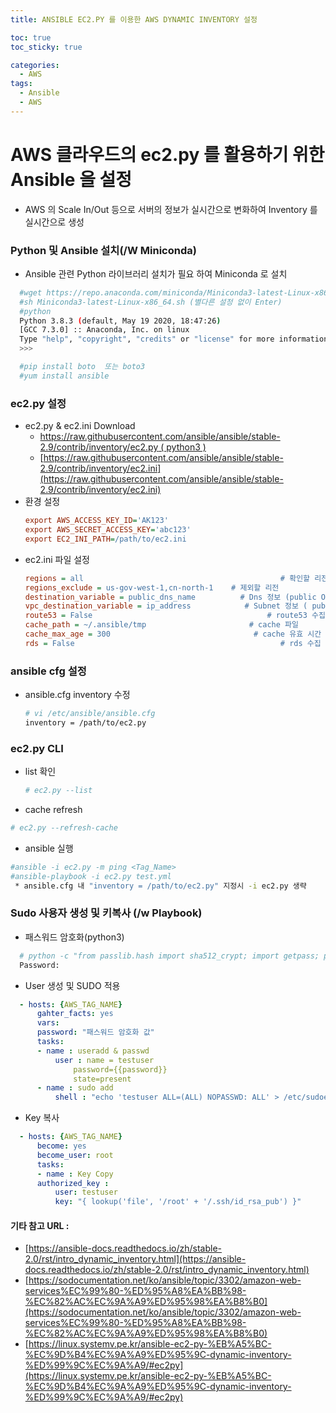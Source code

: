 ```yaml
---
title: ANSIBLE EC2.PY 를 이용한 AWS DYNAMIC INVENTORY 설정

toc: true
toc_sticky: true

categories:
  - AWS
tags:
  - Ansible
  - AWS
---
```


# AWS 클라우드의 ec2.py 를 활용하기 위한 Ansible 을 설정

- AWS 의 Scale In/Out 등으로 서버의 정보가 실시간으로 변화하여 Inventory 를 실시간으로 생성

### Python 및 Ansible 설치(/W Miniconda)

- Ansible 관련 Python 라이브러리 설치가 필요 하여 Miniconda 로 설치

```bash
  #wget https://repo.anaconda.com/miniconda/Miniconda3-latest-Linux-x86_64.sh
  #sh Miniconda3-latest-Linux-x86_64.sh (별다른 설정 없이 Enter)
  #python
  Python 3.8.3 (default, May 19 2020, 18:47:26)
  [GCC 7.3.0] :: Anaconda, Inc. on linux
  Type "help", "copyright", "credits" or "license" for more information.
  >>>

  #pip install boto  또는 boto3
  #yum install ansible
```

### ec2.py 설정

- ec2.py & ec2.ini Download
  - [https://raw.githubusercontent.com/ansible/ansible/stable-2.9/contrib/inventory/ec2.py ( python3 )](https://raw.githubusercontent.com/ansible/ansible/stable-2.9/contrib/inventory/ec2.py)
  - [https://raw.githubusercontent.com/ansible/ansible/stable-2.9/contrib/inventory/ec2.ini](https://raw.githubusercontent.com/ansible/ansible/stable-2.9/contrib/inventory/ec2.ini)
- 환경 설정
  ```ini
  export AWS_ACCESS_KEY_ID='AK123'
  export AWS_SECRET_ACCESS_KEY='abc123'
  export EC2_INI_PATH=/path/to/ec2.ini
  ```
- ec2.ini 파일 설정
  ```ini
  regions = all                                            # 확인할 리전
  regions_exclude = us-gov-west-1,cn-north-1    # 제외할 리전
  destination_variable = public_dns_name          # Dns 정보 (public OR private )
  vpc_destination_variable = ip_address            # Subnet 정보 ( public OR private )
  route53 = False                                       # route53 수집 여부
  cache_path = ~/.ansible/tmp                       # cache 파일
  cache_max_age = 300                                # cache 유효 시간 ( 비활성화시 0 )
  rds = False                                              # rds 수집 여부
  ```

### ansible cfg 설정

- ansible.cfg inventory 수정
  ```bash
  # vi /etc/ansible/ansible.cfg
  inventory = /path/to/ec2.py
  ```

### ec2.py CLI

- list 확인

  ```bash
  # ec2.py --list
  ```

- cache refresh

```bash
# ec2.py --refresh-cache
```

- ansible 실행

```bash
#ansible -i ec2.py -m ping <Tag_Name>
#ansible-playbook -i ec2.py test.yml
 * ansible.cfg 내 "inventory = /path/to/ec2.py" 지정시 -i ec2.py 생략
```

### Sudo 사용자 생성 및 키복사 (/w Playbook)

- 패스워드 암호화(python3)

```bash
  # python -c "from passlib.hash import sha512_crypt; import getpass; print (sha512_crypt.encrypt(getpass.getpass()))"
  Password:
```

- User 생성 및 SUDO 적용

```yaml
  - hosts: {AWS_TAG_NAME}
      gahter_facts: yes
      vars:
      password: "패스워드 암호화 값"
      tasks:
      - name : useradd & passwd
          user : name = testuser
              password={{password}}
              state=present
      - name : sudo add
          shell : "echo 'testuser ALL=(ALL) NOPASSWD: ALL' > /etc/sudoers.d/testuser"
```

- Key 복사

```yaml
  - hosts: {AWS_TAG_NAME}
      become: yes
      become_user: root
      tasks:
      - name : Key Copy
      authorized_key :
          user: testuser
          key: "{ lookup('file', '/root' + '/.ssh/id_rsa_pub') }"
```

#### 기타 참고 URL :

- [https://ansible-docs.readthedocs.io/zh/stable-2.0/rst/intro_dynamic_inventory.html](https://ansible-docs.readthedocs.io/zh/stable-2.0/rst/intro_dynamic_inventory.html)
- [https://sodocumentation.net/ko/ansible/topic/3302/amazon-web-services%EC%99%80-%ED%95%A8%EA%BB%98-%EC%82%AC%EC%9A%A9%ED%95%98%EA%B8%B0](https://sodocumentation.net/ko/ansible/topic/3302/amazon-web-services%EC%99%80-%ED%95%A8%EA%BB%98-%EC%82%AC%EC%9A%A9%ED%95%98%EA%B8%B0)
- [https://linux.systemv.pe.kr/ansible-ec2-py-%EB%A5%BC-%EC%9D%B4%EC%9A%A9%ED%95%9C-dynamic-inventory-%ED%99%9C%EC%9A%A9/#ec2py](https://linux.systemv.pe.kr/ansible-ec2-py-%EB%A5%BC-%EC%9D%B4%EC%9A%A9%ED%95%9C-dynamic-inventory-%ED%99%9C%EC%9A%A9/#ec2py)
